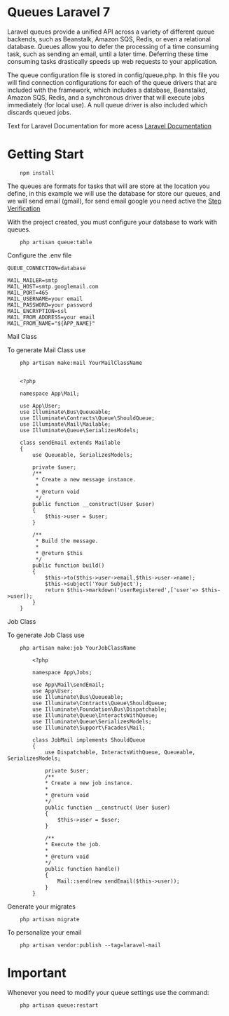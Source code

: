 # Queues Laravel 7
Laravel queues provide a unified API across a variety of different queue backends, such as Beanstalk, Amazon SQS, Redis, or even a relational database. Queues allow you to defer the processing of a time consuming task, such as sending an email, until a later time. Deferring these time consuming tasks drastically speeds up web requests to your application.

The queue configuration file is stored in config/queue.php. In this file you will find connection configurations for each of the queue drivers that are included with the framework, which includes a database, Beanstalkd, Amazon SQS, Redis, and a synchronous driver that will execute jobs immediately (for local use). A null queue driver is also included which discards queued jobs.

Text for Laravel Documentation for more acess [Laravel Documentation](<https://laravel.com/docs/>)

# Getting Start
    
```
    npm install
```

The queues are formats for tasks that will are store at the location you define, in this example we will use the database for store our queues, and we will send email (gmail), for send email google you need active the [Step Verification](https://myaccount.google.com/signinoptions/two-step-verification/enroll-welcome)

With the project created, you must configure your database to work with queues.
```
    php artisan queue:table
```

Configure the .env file
```
QUEUE_CONNECTION=database

MAIL_MAILER=smtp
MAIL_HOST=smtp.googlemail.com
MAIL_PORT=465
MAIL_USERNAME=your email
MAIL_PASSWORD=your password
MAIL_ENCRYPTION=ssl
MAIL_FROM_ADDRESS=your email
MAIL_FROM_NAME="${APP_NAME}"
```

Mail Class

To generate Mail Class use

```
    php artisan make:mail YourMailClassName
```

```

    <?php

    namespace App\Mail;

    use App\User;
    use Illuminate\Bus\Queueable;
    use Illuminate\Contracts\Queue\ShouldQueue;
    use Illuminate\Mail\Mailable;
    use Illuminate\Queue\SerializesModels;

    class sendEmail extends Mailable
    {
        use Queueable, SerializesModels;

        private $user;
        /**
         * Create a new message instance.
         *
         * @return void
         */
        public function __construct(User $user)
        {
            $this->user = $user;
        }

        /**
         * Build the message.
         *
         * @return $this
         */
        public function build()
        {
            $this->to($this->user->email,$this->user->name);
            $this->subject('Your Subject');
            return $this->markdown('userRegistered',['user'=> $this->user]);
        }
    }
```

Job Class

To generate Job Class use

```
    php artisan make:job YourJobClassName
```

```
        <?php

        namespace App\Jobs;

        use App\Mail\sendEmail;
        use App\User;
        use Illuminate\Bus\Queueable;
        use Illuminate\Contracts\Queue\ShouldQueue;
        use Illuminate\Foundation\Bus\Dispatchable;
        use Illuminate\Queue\InteractsWithQueue;
        use Illuminate\Queue\SerializesModels;
        use Illuminate\Support\Facades\Mail;

        class JobMail implements ShouldQueue
        {
            use Dispatchable, InteractsWithQueue, Queueable, SerializesModels;

            private $user;
            /**
            * Create a new job instance.
            *
            * @return void
            */
            public function __construct( User $user)
            {
                $this->user = $user;
            }

            /**
            * Execute the job.
            *
            * @return void
            */
            public function handle()
            {
                Mail::send(new sendEmail($this->user));
            }
        }
```

Generate your migrates
```
    php artisan migrate
```

To personalize your email
```
    php artisan vendor:publish --tag=laravel-mail
```

# Important

Whenever you need to modify your queue settings use the command:

```
    php artisan queue:restart
```
